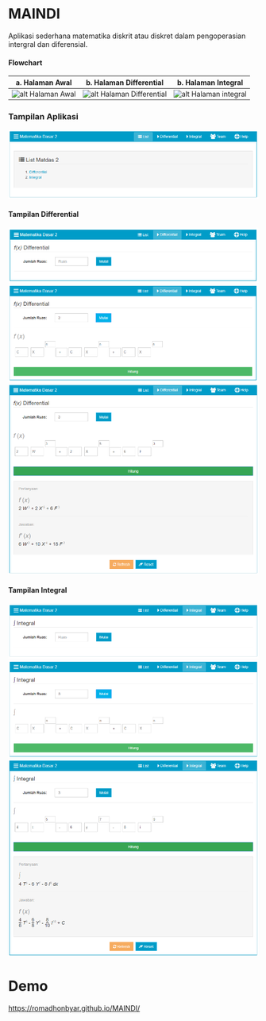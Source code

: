 # MAINDI
Aplikasi sederhana matematika diskrit atau diskret dalam pengoperasian intergral dan diferensial.

#### Flowchart
| a. Halaman Awal | b. Halaman Differential | b. Halaman Integral |
| ----------- | ----------- | ----------- |
| ![alt Halaman Awal](http://i1382.photobucket.com/albums/ah258/romadhonbyar/Github/MAINDI/halaman%20awal%20aplikasi%20maindi_zpsqvfxrxq8.png) | ![alt Halaman Differential](https://i1382.photobucket.com/albums/ah258/romadhonbyar/Github/MAINDI/halaman%20differensial%20aplikasi%20maindi_zps2atgyl4m.png) | ![alt Halaman integral](http://i1382.photobucket.com/albums/ah258/romadhonbyar/Github/MAINDI/halaman%20integral%20aplikasi%20maindi_zpscbblmws1.png) |


### Tampilan Aplikasi
![alt Tampilan awal](https://raw.githubusercontent.com/romadhonbyar/MAINDI/master/image/tampilan-awal.PNG)

#### Tampilan Differential
![alt Tampilan tab differential pada aplikasi MAINDI](https://raw.githubusercontent.com/romadhonbyar/MAINDI/master/image/tampilan-differential.PNG)
![alt Tampilan tab differential input pada aplikasi MAINDI](https://raw.githubusercontent.com/romadhonbyar/MAINDI/master/image/tampilan-differential-input.PNG)
![alt Tampilan tab differential output pada aplikasi MAINDI](https://raw.githubusercontent.com/romadhonbyar/MAINDI/master/image/tampilan-differential-output.PNG)

#### Tampilan Integral
![alt Tampilan tab integral pada aplikasi MAINDI](https://raw.githubusercontent.com/romadhonbyar/MAINDI/master/image/tampilan-integral.PNG)
![alt Tampilan tab integral input pada aplikasi MAINDI](https://raw.githubusercontent.com/romadhonbyar/MAINDI/master/image/tampilan-integral-input.PNG)
![alt Tampilan tab integral output pada aplikasi MAINDI](https://raw.githubusercontent.com/romadhonbyar/MAINDI/master/image/tampilan-integral-output.PNG)

# Demo
https://romadhonbyar.github.io/MAINDI/




